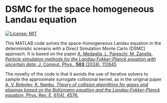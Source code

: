 # **DSMC for the space homogeneous Landau equation**

[![License: MIT](https://img.shields.io/badge/License-MIT-yellow.svg)](https://opensource.org/licenses/MIT)

This MATLAB code solves the space-homogeneous Landau equation in the deterministic scenario with a Direct Simulation Monte Carlo (DSMC) approach. 
It is based on the paper [A. Medaglia, L. Pareschi, M. Zanella, _Particle simulation methods for the Landau-Fokker-Planck equation with uncertain data_,  J. Comput. Phys., **503** (2024), 112845](https://www.sciencedirect.com/science/article/pii/S0021999124000949?ref=pdf_download&fr=RR-2&rr=867703bb2d980e46)

The novelty of the code is that it avoids the use of iterative solvers to sample the approximate surrogate collisional kernel, as in the original paper [A. V. Bobylev, K. Nanbu, _Theory of collision algorithms for gases and plasmas based on the Boltzmann equation and the Landau-Fokker-Planck equation_, Phys. Rev. E, 61(4), 4576.](https://journals.aps.org/pre/pdf/10.1103/PhysRevE.61.4576) 

